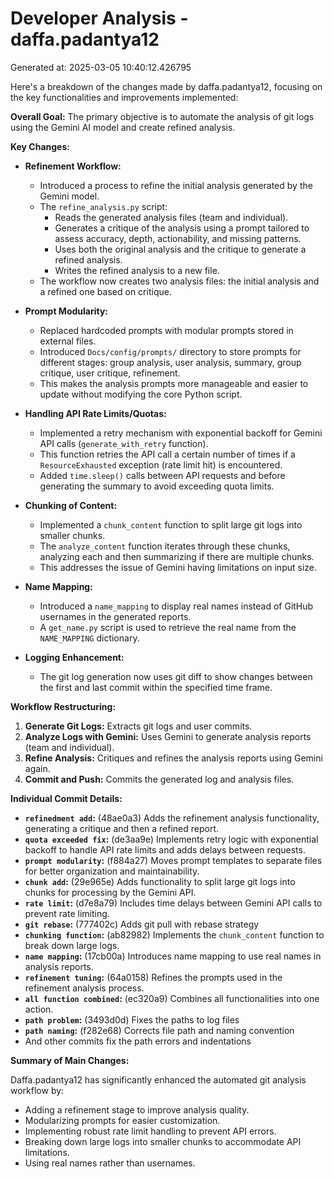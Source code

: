 # Developer Analysis - daffa.padantya12
Generated at: 2025-03-05 10:40:12.426795

Here's a breakdown of the changes made by daffa.padantya12, focusing on the key functionalities and improvements implemented:

**Overall Goal:** The primary objective is to automate the analysis of git logs using the Gemini AI model and create refined analysis.

**Key Changes:**

*   **Refinement Workflow:**
    *   Introduced a process to refine the initial analysis generated by the Gemini model.
    *   The `refine_analysis.py` script:
        *   Reads the generated analysis files (team and individual).
        *   Generates a critique of the analysis using a prompt tailored to assess accuracy, depth, actionability, and missing patterns.
        *   Uses both the original analysis and the critique to generate a refined analysis.
        *   Writes the refined analysis to a new file.
    *   The workflow now creates two analysis files: the initial analysis and a refined one based on critique.

*   **Prompt Modularity:**
    *   Replaced hardcoded prompts with modular prompts stored in external files.
    *   Introduced `Docs/config/prompts/` directory to store prompts for different stages: group analysis, user analysis, summary, group critique, user critique, refinement.
    *   This makes the analysis prompts more manageable and easier to update without modifying the core Python script.

*   **Handling API Rate Limits/Quotas:**
    *   Implemented a retry mechanism with exponential backoff for Gemini API calls (`generate_with_retry` function).
    *   This function retries the API call a certain number of times if a `ResourceExhausted` exception (rate limit hit) is encountered.
    *   Added `time.sleep()` calls between API requests and before generating the summary to avoid exceeding quota limits.

*   **Chunking of Content:**
    *   Implemented a `chunk_content` function to split large git logs into smaller chunks.
    *   The `analyze_content` function iterates through these chunks, analyzing each and then summarizing if there are multiple chunks.
    *   This addresses the issue of Gemini having limitations on input size.

*   **Name Mapping:**
    *   Introduced a `name_mapping` to display real names instead of GitHub usernames in the generated reports.
    *   A `get_name.py` script is used to retrieve the real name from the `NAME_MAPPING` dictionary.

*   **Logging Enhancement:**
    *   The git log generation now uses git diff to show changes between the first and last commit within the specified time frame.

**Workflow Restructuring:**

1.  **Generate Git Logs:** Extracts git logs and user commits.
2.  **Analyze Logs with Gemini:** Uses Gemini to generate analysis reports (team and individual).
3.  **Refine Analysis:** Critiques and refines the analysis reports using Gemini again.
4.  **Commit and Push:** Commits the generated log and analysis files.

**Individual Commit Details:**

*   **`refinedment add`:** (48ae0a3) Adds the refinement analysis functionality, generating a critique and then a refined report.
*   **`quota exceeded fix`:** (de3aa9e) Implements retry logic with exponential backoff to handle API rate limits and adds delays between requests.
*   **`prompt modularity`:** (f884a27) Moves prompt templates to separate files for better organization and maintainability.
*   **`chunk add`:** (29e965e) Adds functionality to split large git logs into chunks for processing by the Gemini API.
*   **`rate limit`:** (d7e8a79) Includes time delays between Gemini API calls to prevent rate limiting.
*   **`git rebase`:** (777402c) Adds git pull with rebase strategy
*   **`chunking function`:** (ab82982) Implements the `chunk_content` function to break down large logs.
*   **`name mapping`:** (17cb00a) Introduces name mapping to use real names in analysis reports.
*   **`refinement tuning`:** (64a0158) Refines the prompts used in the refinement analysis process.
*   **`all function combined`:** (ec320a9) Combines all functionalities into one action.
*   **`path problem`:** (3493d0d) Fixes the paths to log files
*    **`path naming`:** (f282e68) Corrects file path and naming convention
*   And other commits fix the path errors and indentations

**Summary of Main Changes:**

Daffa.padantya12 has significantly enhanced the automated git analysis workflow by:

*   Adding a refinement stage to improve analysis quality.
*   Modularizing prompts for easier customization.
*   Implementing robust rate limit handling to prevent API errors.
*   Breaking down large logs into smaller chunks to accommodate API limitations.
*   Using real names rather than usernames.
